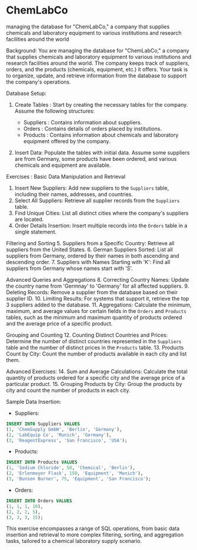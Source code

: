 # ChemLabCo
managing the database for "ChemLabCo," a company that supplies chemicals and laboratory equipment to various institutions and research facilities around the world

Background:
You are managing the database for "ChemLabCo," a company that supplies chemicals and laboratory equipment to various institutions and research facilities around the world. The company keeps track of suppliers, orders, and the products (chemicals, equipment, etc.) it offers. Your task is to organize, update, and retrieve information from the database to support the company's operations.

Database Setup:
1.  Create Tables : Start by creating the necessary tables for the company. Assume the following structures:
    - Suppliers : Contains information about suppliers.
    -  Orders : Contains details of orders placed by institutions.
    - Products : Contains information about chemicals and laboratory equipment offered by the company.

2.  Insert Data: Populate the tables with initial data. Assume some suppliers are from Germany, some products have been ordered, and various chemicals and equipment are available.

 Exercises :
 Basic Data Manipulation and Retrieval
1. Insert New Suppliers: Add new suppliers to the `Suppliers` table, including their names, addresses, and countries.
2. Select All Suppliers: Retrieve all supplier records from the `Suppliers` table.
3. Find Unique Cities: List all distinct cities where the company's suppliers are located.
4. Order Details Insertion: Insert multiple records into the `Orders` table in a single statement.

Filtering and Sorting
5. Suppliers from a Specific Country: Retrieve all suppliers from the United States.
6. German Suppliers Sorted: List all suppliers from Germany, ordered by their names in both ascending and descending order.
7. Suppliers with Names Starting with 'K': Find all suppliers from Germany whose names start with 'S'.

Advanced Queries and Aggregations
8. Correcting Country Names: Update the country name from 'Germnay' to 'Germany' for all affected suppliers.
9. Deleting Records: Remove a supplier from the database based on their supplier ID.
10. Limiting Results: For systems that support it, retrieve the top 3 suppliers added to the database.
11. Aggregations: Calculate the minimum, maximum, and average values for certain fields in the `Orders` and `Products` tables, such as the minimum and maximum quantity of products ordered and the average price of a specific product.

Grouping and Counting
12. Counting Distinct Countries and Prices: Determine the number of distinct countries represented in the `Suppliers` table and the number of distinct prices in the `Products` table.
13. Products Count by City: Count the number of products available in each city and list them.

 Advanced Exercises:
14. Sum and Average Calculations: Calculate the total quantity of products ordered for a specific city and the average price of a particular product.
15. Grouping Products by City: Group the products by city and count the number of products in each city.


Sample Data Insertion:

- Suppliers:
```sql
INSERT INTO Suppliers VALUES
(1, 'ChemSupply GmbH', 'Berlin', 'Germany'),
(2, 'LabEquip Co', 'Munich', 'Germany'),
(3, 'ReagentExpress', 'San Francisco', 'USA');
```

- Products:
```sql
INSERT INTO Products VALUES
(1, 'Sodium Chloride', 50, 'Chemical', 'Berlin'),
(2, 'Erlenmeyer Flask', 150, 'Equipment', 'Munich'),
(3, 'Bunsen Burner', 75, 'Equipment', 'San Francisco');
```

- Orders:
```sql
INSERT INTO Orders VALUES
(1, 1, 1, 10),
(2, 2, 2, 5),
(3, 3, 3, 15);
```

This exercise encompasses a range of SQL operations, from basic data insertion and retrieval to more complex filtering, sorting, and aggregation tasks, tailored to a chemical laboratory supply scenario.
